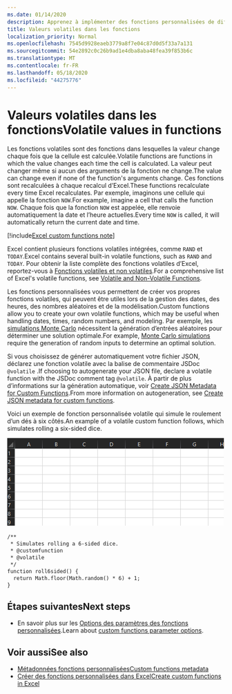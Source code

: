 ```yaml
---
ms.date: 01/14/2020
description: Apprenez à implémenter des fonctions personnalisées de diffusion en continu et volatiles.
title: Valeurs volatiles dans les fonctions
localization_priority: Normal
ms.openlocfilehash: 7545d9928eaeb3779a8f7e04c87d0d5f33a7a131
ms.sourcegitcommit: 54e2892c0c26b9ad1e4dba8aba48fea39f853b6c
ms.translationtype: MT
ms.contentlocale: fr-FR
ms.lasthandoff: 05/18/2020
ms.locfileid: "44275776"
---
```

# <a name="volatile-values-in-functions"></a><span data-ttu-id="f5510-103">Valeurs volatiles dans les fonctions</span><span class="sxs-lookup"><span data-stu-id="f5510-103">Volatile values in functions</span></span>

<span data-ttu-id="f5510-104">Les fonctions volatiles sont des fonctions dans lesquelles la valeur change chaque fois que la cellule est calculée.</span><span class="sxs-lookup"><span data-stu-id="f5510-104">Volatile functions are functions in which the value changes each time the cell is calculated.</span></span> <span data-ttu-id="f5510-105">La valeur peut changer même si aucun des arguments de la fonction ne change.</span><span class="sxs-lookup"><span data-stu-id="f5510-105">The value can change even if none of the function's arguments change.</span></span> <span data-ttu-id="f5510-106">Ces fonctions sont recalculées à chaque recalcul d’Excel.</span><span class="sxs-lookup"><span data-stu-id="f5510-106">These functions recalculate every time Excel recalculates.</span></span> <span data-ttu-id="f5510-107">Par exemple, imaginons une cellule qui appelle la fonction `NOW`.</span><span class="sxs-lookup"><span data-stu-id="f5510-107">For example, imagine a cell that calls the function `NOW`.</span></span> <span data-ttu-id="f5510-108">Chaque fois que la fonction `NOW` est appelée, elle renvoie automatiquement la date et l’heure actuelles.</span><span class="sxs-lookup"><span data-stu-id="f5510-108">Every time `NOW` is called, it will automatically return the current date and time.</span></span>

[!include[Excel custom functions note](../includes/excel-custom-functions-note.md)]

<span data-ttu-id="f5510-109">Excel contient plusieurs fonctions volatiles intégrées, comme `RAND` et `TODAY`.</span><span class="sxs-lookup"><span data-stu-id="f5510-109">Excel contains several built-in volatile functions, such as `RAND` and `TODAY`.</span></span> <span data-ttu-id="f5510-110">Pour obtenir la liste complète des fonctions volatiles d’Excel, reportez-vous à [Fonctions volatiles et non volatiles](/office/client-developer/excel/excel-recalculation#volatile-and-non-volatile-functions).</span><span class="sxs-lookup"><span data-stu-id="f5510-110">For a comprehensive list of Excel's volatile functions, see [Volatile and Non-Volatile Functions](/office/client-developer/excel/excel-recalculation#volatile-and-non-volatile-functions).</span></span>

<span data-ttu-id="f5510-111">Les fonctions personnalisées vous permettent de créer vos propres fonctions volatiles, qui peuvent être utiles lors de la gestion des dates, des heures, des nombres aléatoires et de la modélisation.</span><span class="sxs-lookup"><span data-stu-id="f5510-111">Custom functions allow you to create your own volatile functions, which may be useful when handling dates, times, random numbers, and modeling.</span></span> <span data-ttu-id="f5510-112">Par exemple, les [simulations Monte Carlo](https://en.wikipedia.org/wiki/Monte_Carlo_method) nécessitent la génération d’entrées aléatoires pour déterminer une solution optimale.</span><span class="sxs-lookup"><span data-stu-id="f5510-112">For example, [Monte Carlo simulations](https://en.wikipedia.org/wiki/Monte_Carlo_method) require the generation of random inputs to determine an optimal solution.</span></span>

<span data-ttu-id="f5510-113">Si vous choisissez de générer automatiquement votre fichier JSON, déclarez une fonction volatile avec la balise de commentaire JSDoc `@volatile` .</span><span class="sxs-lookup"><span data-stu-id="f5510-113">If choosing to autogenerate your JSON file, declare a volatile function with the JSDoc comment tag `@volatile`.</span></span> <span data-ttu-id="f5510-114">À partir de plus d’informations sur la génération automatique, voir [Create JSON Metadata for Custom Functions](custom-functions-json-autogeneration.md).</span><span class="sxs-lookup"><span data-stu-id="f5510-114">From more information on autogeneration, see [Create JSON metadata for custom functions](custom-functions-json-autogeneration.md).</span></span>

<span data-ttu-id="f5510-115">Voici un exemple de fonction personnalisée volatile qui simule le roulement d’un dés à six côtés.</span><span class="sxs-lookup"><span data-stu-id="f5510-115">An example of a volatile custom function follows, which simulates rolling a six-sided dice.</span></span>

![Image gif illustrant une fonction personnalisée renvoyant une valeur aléatoire pour simuler le roulement d’un dés à six côtés](../images/six-sided-die.gif)

```JS
/**
 * Simulates rolling a 6-sided dice.
 * @customfunction
 * @volatile
 */
function roll6sided() {
  return Math.floor(Math.random() * 6) + 1;
}
```

## <a name="next-steps"></a><span data-ttu-id="f5510-117">Étapes suivantes</span><span class="sxs-lookup"><span data-stu-id="f5510-117">Next steps</span></span>
* <span data-ttu-id="f5510-118">En savoir plus sur les [Options des paramètres des fonctions personnalisées](custom-functions-parameter-options.md).</span><span class="sxs-lookup"><span data-stu-id="f5510-118">Learn about [custom functions parameter options](custom-functions-parameter-options.md).</span></span>

## <a name="see-also"></a><span data-ttu-id="f5510-119">Voir aussi</span><span class="sxs-lookup"><span data-stu-id="f5510-119">See also</span></span>

* [<span data-ttu-id="f5510-120">Métadonnées fonctions personnalisées</span><span class="sxs-lookup"><span data-stu-id="f5510-120">Custom functions metadata</span></span>](custom-functions-json.md)
* [<span data-ttu-id="f5510-121">Créer des fonctions personnalisées dans Excel</span><span class="sxs-lookup"><span data-stu-id="f5510-121">Create custom functions in Excel</span></span>](custom-functions-overview.md)
